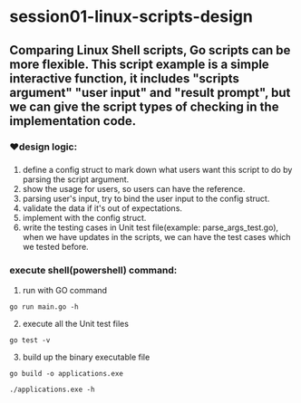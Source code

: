 # session01-linux-scripts-design
##  Comparing Linux Shell scripts, Go scripts can be more flexible. This script example is a simple interactive function, it includes "scripts argument" "user input" and "result prompt", but we can give the script types of checking in the implementation code.  

###  ♥design logic:
###
1. define a config struct to mark down what users want this script to do by parsing the  script argument.  
2. show the usage for users, so users can have the reference.  
3. parsing user's input, try to bind the user input to the config struct.  
4. validate the data if it's out of expectations.  
5. implement with the config struct.  
6. write the testing cases in Unit test file(example: parse_args_test.go), when we have updates in the scripts, we can have the test cases which we tested before.  

###  execute shell(powershell) command:
1. run with GO command  
```
go run main.go -h
```
2. execute all the Unit test files
```
go test -v
```
3. build up the binary executable file
```
go build -o applications.exe
```
```
./applications.exe -h
```
